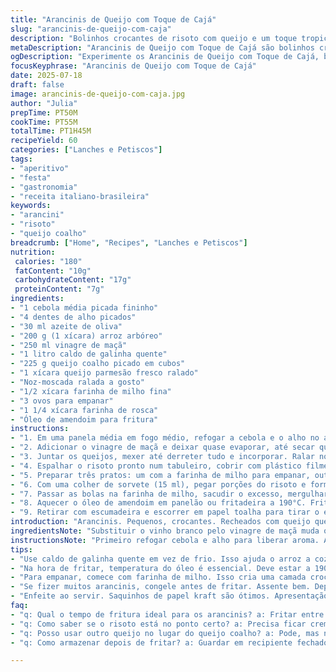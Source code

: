```yaml
---
title: "Arancinis de Queijo com Toque de Cajá"
slug: "arancinis-de-queijo-com-caja"
description: "Bolinhos crocantes de risoto com queijo e um toque tropical. Arancinis fritos, cremosos por dentro, crocantes por fora, com queijo coalho no lugar do Taleggio e farinha de milho substituindo a farinha branca. Vinagre de maçã no lugar do vinho branco traz um azedinho diferente. Temperados com noz-moscada e pimenta-do-reino, servidos quentes, ideais para petisco ou entrada, inspirados na Sicília, com brasilidade no tempero e ingredientes."
metaDescription: "Arancinis de Queijo com Toque de Cajá são bolinhos crocantes e cremosos com um toque tropical, perfeitos como petisco ou entrada."
ogDescription: "Experimente os Arancinis de Queijo com Toque de Cajá, bolinhos crocantes e cremosos, ideais para qualquer celebração."
focusKeyphrase: "Arancinis de Queijo com Toque de Cajá"
date: 2025-07-18
draft: false
image: arancinis-de-queijo-com-caja.jpg
author: "Julia"
prepTime: PT50M
cookTime: PT55M
totalTime: PT1H45M
recipeYield: 60 
categories: ["Lanches e Petiscos"]
tags:
- "aperitivo"
- "festa"
- "gastronomia"
- "receita italiano-brasileira"
keywords:
- "arancini"
- "risoto"
- "queijo coalho"
breadcrumb: ["Home", "Recipes", "Lanches e Petiscos"]
nutrition: 
 calories: "180"
 fatContent: "10g"
 carbohydrateContent: "17g"
 proteinContent: "7g"
ingredients:
- "1 cebola média picada fininho"
- "4 dentes de alho picados"
- "30 ml azeite de oliva"
- "200 g (1 xícara) arroz arbóreo"
- "250 ml vinagre de maçã"
- "1 litro caldo de galinha quente"
- "225 g queijo coalho picado em cubos"
- "1 xícara queijo parmesão fresco ralado"
- "Noz-moscada ralada a gosto"
- "1/2 xícara farinha de milho fina"
- "3 ovos para empanar"
- "1 1/4 xícara farinha de rosca"
- "Óleo de amendoim para fritura"
instructions:
- "1. Em uma panela média em fogo médio, refogar a cebola e o alho no azeite. Salpicar sal e pimenta-do-reino moída na hora. Depois de ficar macio, colocar o arroz e mexer por um minuto para desgrudar o grão e envolver no óleo."
- "2. Adicionar o vinagre de maçã e deixar quase evaporar, até secar quase tudo. Depois, ir colocando o caldo de galinha quente em conchas, uma por vez, mexendo sempre. Só colocar mais quando o líquido anterior sumir. Provar pra ver o ponto, precisa ficar cremoso, o grão macio mas não desmanchando. Aproximadamente uns 25 a 30 minutos que varia de panela e fogo."
- "3. Juntar os queijos, mexer até derreter tudo e incorporar. Ralar noz-moscada por cima, umas pitadas, misturar. Provar e ajustar sal e pimenta se precisar."
- "4. Espalhar o risoto pronto num tabuleiro, cobrir com plástico filme grudado na superfície pra não criar filme duro. Levar para gelar por umas 2 horas até esfriar e firmar."
- "5. Preparar três pratos: um com a farinha de milho para empanar, outro com os ovos batidos por pouco, e um terceiro com a farinha de rosca."
- "6. Com uma colher de sorvete (15 ml), pegar porções do risoto e formar bolinhas com as mãos, pressionando para ficar compacto e uniforme, tamanho de uma noz grande."
- "7. Passar as bolas na farinha de milho, sacudir o excesso, mergulhar nos ovos batidos e escorrer rapidinho. Envolver na farinha de rosca garantindo cobertura completa."
- "8. Aquecer o óleo de amendoim em panelão ou fritadeira a 190°C. Fritar as bolinhas em lotes de cerca de 8 por vez para não esfriar o óleo, cerca de 2 a 3 minutos até dourar bonito por fora. Cuidado com respingos."
- "9. Retirar com escumadeira e escorrer em papel toalha para tirar o excesso de gordura. Servir ainda quentes. Para apresentação, pode usar saquinhos de papel kraft."
introduction: "Arancinis. Pequenos, crocantes. Recheados com queijo que derrete na boca. A mistura do risoto com queijo coalho, aroma de noz-moscada. Vinagre de maçã no lugar do vinho branco, invertendo o costumeiro, deixando um sabor diferente, com leve acidez, trazendo brasilidade. Farinha de milho pra empanar, fração substituindo a farinha branca original, entrega crocância típica brasileira. Frita em óleo de amendoim, que tem sabor neutro e alto ponto de fumaça, mantem a textura perfeita. Petisco gostoso para servir em festa, lanche ou entrada, que junta o melhor da comida italiana e um toque do cerrado e nordeste nas opções de queijo e ingredientes."
ingredientsNote: "Substituir o vinho branco pelo vinagre de maçã muda o sabor trazendo acidez diferente e mais leve. O queijo coalho, típico do Nordeste brasileiro, agrega sabor que derrete e puxa, distinto do Taleggio original. A farinha de milho garante uma casquinha crocante e um sabor de milho que combina bem com o risoto cremoso. O uso do óleo de amendoim é para suportar o calor da fritura sem queimar e dá uma fritura uniforme. Atenção para usar caldo de galinha quente, facilita o cozimento do arroz, evitando que fique empapado. Os ovos são para ligar a farinha de rosca à bolinha, fundamental para criar a crostinha crocante. As quantidades foram calibradas para produzir uns 60 arancinis pequenos — perfeitos para uma brincadeira gastronômica em festa ou jantar."
instructionsNote: "Primeiro refogar cebola e alho para liberar aroma. Adicionar arroz e mexer para cobrir tudo no azeite. O vinagre em substituição ao vinho leva o líquido ácido que ajuda a equilibrar. Cozinhar o arroz adicionando caldo quente, mexer sempre, processo lento e paciente. Adicionar os queijos no final, manter mexendo pra derreter. Espalhar pra esfriar, gelar por duas horas para firmar bem a textura. Formar os bolinhos com cuidado, apertando para não desmanchar após fritura. Empanar em três etapas: farinha, ovo, farinha de rosca. Fritar em temperatura alta pra crocância imediata. Escorrer bem para evitar gordura excessiva. Servir quente, ideal para consumo imediato. Pode congelar os bolinhos antes e fritar depois, só ajustar o tempo de fritura para garantir textura crocante por fora e cremosa por dentro."
tips:
- "Use caldo de galinha quente em vez de frio. Isso ajuda o arroz a cozinhar mais rápido. Grãos não empapam assim. Mexer sempre. Por causa disso, o risoto fica cremoso. Cuidado com o sal, já que o caldo tem tempero."
- "Na hora de fritar, temperatura do óleo é essencial. Deve estar a 190 graus. Isso garante crocância rápida, não fritar muito tempo. Se ficar pouco, fica encharcado. Não lotar a panela. Trabalhe em lotes para melhor resultado."
- "Para empanar, comece com farinha de milho. Isso cria uma camada crocante ótima. Depois passa no ovo batido. Rápido para não encharcar. Por último a farinha de rosca. Finaliza com a crostinha perfeita, muito sabor. Atente-se"
- "Se fizer muitos arancinis, congele antes de fritar. Assente bem. Depois, fritar direto do freezer, mas aumentar tempo de fritura. Cuidado na temperatura para não queimar, e garantir textura crocante por fora e cremoso por dentro."
- "Enfeite ao servir. Saquinhos de papel kraft são ótimos. Apresentação conta. Além de prática, é legal. Suporte boca aberta. E também evita que esfriem rápido. Consumo imediato é melhor, mas pode deixar pronto para evento. Humm."
faq:
- "q: Qual o tempo de fritura ideal para os arancinis? a: Fritar entre 2 a 3 minutos. Depende do tamanho da bolinha. Verificar se ficaram dourados. Teste pelo visual. Cuidado com o óleo aquecido demais pra não queimar."
- "q: Como saber se o risoto está no ponto certo? a: Precisa ficar cremoso e com os grãos macios. Experimente enquanto mexe. Adicionar caldo devagar. Se não estiver bom, ajustar antes de misturar os queijos."
- "q: Posso usar outro queijo no lugar do queijo coalho? a: Pode, mas não vai ter o mesmo efeito. Queijo coalho é puxa-puxa. Outras opções são queijo minas ou muçarela, porém a textura muda. Pode ser gostoso, mas diferente."
- "q: Como armazenar depois de fritar? a: Guardar em recipiente fechado. Não deixe muito tempo, senão murcham. Para reaquecer, forno é melhor. Torrar um pouquinho, cuidado. Pode ficar crocante de novo, mas não como frescos."

---
```


